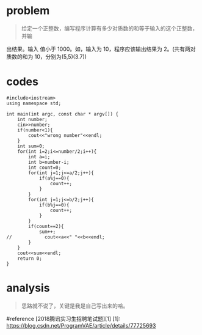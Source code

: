 # problem
>给定一个正整数，编写程序计算有多少对质数的和等于输入的这个正整数，并输

出结果。输入 值小于 1000。如，输入为 10，程序应该输出结果为 2。(共有两对质数的和为 10，分别为(5,5)(3.7))


# codes
```
#include<iostream>
using namespace std;

int main(int argc, const char * argv[]) {
    int number;
    cin>>number;
    if(number<1){
        cout<<"wrong number"<<endl;
    }
    int sum=0;
    for(int i=2;i<=number/2;i++){
        int a=i;
        int b=number-i;
        int count=0;
        for(int j=1;j<=a/2;j++){
            if(a%j==0){
                count++;
            }
        }
        for(int j=1;j<=b/2;j++){
            if(b%j==0){
                count++;
            }
        }
        if(count==2){
            sum++;
//            cout<<a<<" "<<b<<endl;
        }
    }
    cout<<sum<<endl;
    return 0;
}

```

# analysis
>思路就不说了，关键是我是自己写出来的哈。

#reference 
[2018腾讯实习生招聘笔试题][1]
[1]: https://blog.csdn.net/ProgramVAE/article/details/77725693